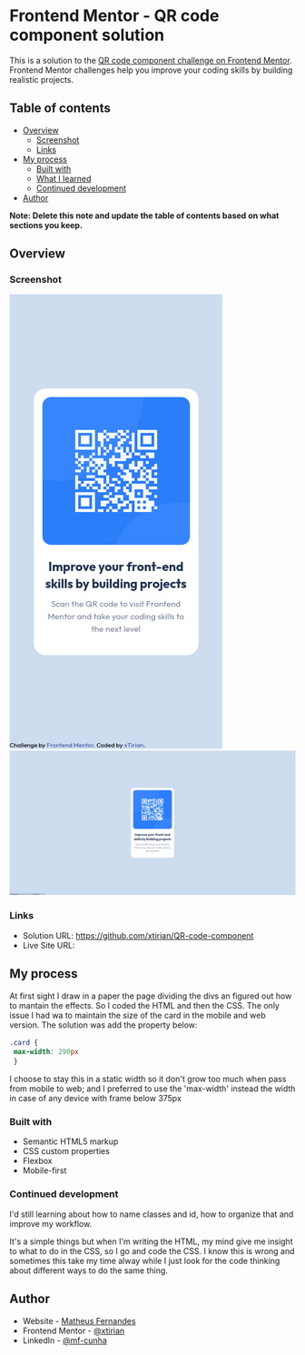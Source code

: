 # Frontend Mentor - QR code component solution

This is a solution to the [QR code component challenge on Frontend Mentor](https://www.frontendmentor.io/challenges/qr-code-component-iux_sIO_H). Frontend Mentor challenges help you improve your coding skills by building realistic projects. 

## Table of contents

- [Overview](#overview)
  - [Screenshot](#screenshot)
  - [Links](#links)
- [My process](#my-process)
  - [Built with](#built-with)
  - [What I learned](#what-i-learned)
  - [Continued development](#continued-development)
- [Author](#author)

**Note: Delete this note and update the table of contents based on what sections you keep.**

## Overview

### Screenshot

![](./images/screenshots/mobile.png)
![](./images/screenshots/web.png)

### Links

- Solution URL: https://github.com/xtirian/QR-code-component
- Live Site URL: 

## My process

At first sight I draw in a paper the page dividing the divs an figured out how to mantain the effects. So I coded the HTML and then the CSS. 
The only issue I had wa to maintain the size of the card in the mobile and web version. The solution was add the property below:

```CSS
.card {
 max-width: 290px
 }
```

I choose to stay this in a static width so it don't grow too much when pass from mobile to web; and I preferred to use the 'max-width' instead the width in case of any device with frame below 375px

### Built with

- Semantic HTML5 markup
- CSS custom properties
- Flexbox
- Mobile-first

### Continued development

I'd still learning about how to name classes and id, how to organize that and improve my workflow.

It's a simple things but when I'm writing the HTML, my mind give me insight to what to do in the CSS, so I go and code the CSS. I know this is wrong and sometimes this take my time alway while I just look for the code thinking about different ways to do the same thing.

## Author

- Website - [Matheus Fernandes](https://xtirian.netlify.app/)
- Frontend Mentor - [@xtirian](https://www.frontendmentor.io/profile/xtirian)
- LinkedIn - [@mf-cunha](https://www.linkedin.com/in/profile/mf-cunha/)

